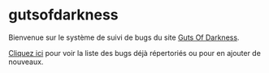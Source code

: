 # gutsofdarkness

Bienvenue sur le système de suivi de bugs du site [Guts Of Darkness](https://www.gutsofdarkness.com).

[Cliquez ici](https://github.com/xian310/gutsofdarkness/issues) pour voir la liste des bugs déjà répertoriés ou pour en ajouter de nouveaux.
